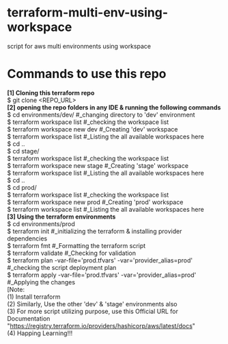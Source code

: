 # terraform-multi-env-using-workspace
script for aws multi environments using workspace
# Commands to use this repo
**[1] Cloning this terraform repo**  
 $ git clone <REPO_URL>  
**[2] opening the repo folders in any IDE & running the following commands**  
 $ cd environments/dev/       #_changing directory to 'dev' environment   
 $ terraform workspace list   #_checking the workspace list    
 $ terraform workspace new dev   #_Creating 'dev' workspace  
 $ terraform workspace list      #_Listing the all available workspaces here  
 $ cd ..  
 $ cd stage/  
 $ terraform workspace list   #_checking the workspace list  
 $ terraform workspace new stage   #_Creating 'stage' workspace  
 $ terraform workspace list      #_Listing the all available workspaces here  
 $ cd ..  
 $ cd prod/  
 $ terraform workspace list   #_checking the workspace list  
 $ terraform workspace new prod   #_Creating 'prod' workspace  
 $ terraform workspace list      #_Listing the all available workspaces here  
 **[3] Using the terraform environments**  
 $ cd environments/prod  
 $ terraform init       #_initializing the terraform & installing provider dependencies  
 $ terraform fmt        #_Formatting the terraform script  
 $ terraform validate   #_Checking for validation  
 $ terraform plan -var-file='prod.tfvars' -var='provider_alias=prod'  #_checking the script deployment plan  
 $ terraform apply -var-file='prod.tfvars' -var='provider_alias=prod' #_Applying the changes  
 [Note:  
   (1) Install terraform  
   (2) Similarly, Use the other 'dev' & 'stage' environments also  
   (3) For more script utilizing purpose, use this Official URL for Documentation "https://registry.terraform.io/providers/hashicorp/aws/latest/docs"  
   (4) Happing Learning!!!  
